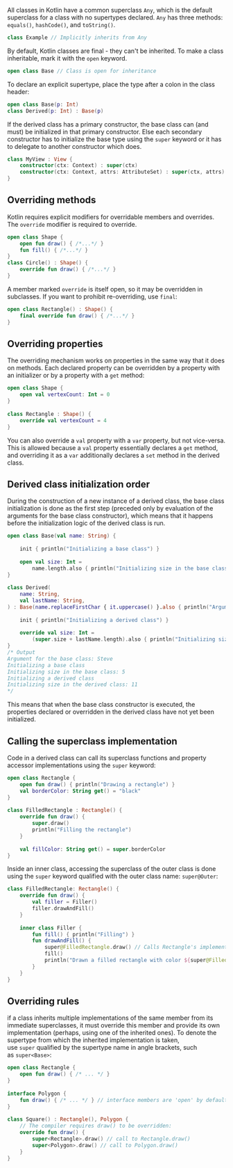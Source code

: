 All classes in Kotlin have a common superclass `Any`, which is the default superclass for a class with no supertypes declared. `Any` has three methods: `equals()`, `hashCode()`, and `toString()`.
```kt
class Example // Implicitly inherits from Any
```

By default, Kotlin classes are final - they can't be inherited. To make a class inheritable, mark it with the `open` keyword.
```kt
open class Base // Class is open for inheritance
```
To declare an explicit supertype, place the type after a colon in the class header:
```kt
open class Base(p: Int)
class Derived(p: Int) : Base(p)
```

If the derived class has a primary constructor, the base class can (and must) be initialized in that primary constructor. Else each secondary constructor has to initialize the base type using the `super` keyword or it has to delegate to another constructor which does.
```kt
class MyView : View {
	constructor(ctx: Context) : super(ctx)
	constructor(ctx: Context, attrs: AttributeSet) : super(ctx, attrs)
}
```

## Overriding methods
Kotlin requires explicit modifiers for overridable members and overrides. The `override` modifier is required to override. 
```kt
open class Shape {
	open fun draw() { /*...*/ }
	fun fill() { /*...*/ }
}
class Circle() : Shape() {
	override fun draw() { /*...*/ }
}
```

A member marked `override` is itself open, so it may be overridden in subclasses. If you want to prohibit re-overriding, use `final`:
```kt
open class Rectangle() : Shape() {
	final override fun draw() { /*...*/ }
}
```

## Overriding properties
The overriding mechanism works on properties in the same way that it does on methods. Each declared property can be overridden by a property with an initializer or by a property with a `get` method:
```kt
open class Shape {  
    open val vertexCount: Int = 0  
}  
  
class Rectangle : Shape() {  
    override val vertexCount = 4  
}
```

You can also override a `val` property with a `var` property, but not vice-versa. This is allowed because a `val` property essentially declares a `get` method, and overriding it as a `var` additionally declares a `set` method in the derived class.

## Derived class initialization order
During the construction of a new instance of a derived class, the base class initialization is done as the first step (preceded only by evaluation of the arguments for the base class constructor), which means that it happens before the initialization logic of the derived class is run.
```kt
open class Base(val name: String) {  
  
    init { println("Initializing a base class") }  
  
    open val size: Int =  
        name.length.also { println("Initializing size in the base class: $it") }  
}  
  
class Derived(  
    name: String,  
    val lastName: String,  
) : Base(name.replaceFirstChar { it.uppercase() }.also { println("Argument for the base class: $it") }) {  
  
    init { println("Initializing a derived class") }  
  
    override val size: Int =  
        (super.size + lastName.length).also { println("Initializing size in the derived class: $it") }  
}
/* Output
Argument for the base class: Steve
Initializing a base class
Initializing size in the base class: 5
Initializing a derived class
Initializing size in the derived class: 11
*/
```

This means that when the base class constructor is executed, the properties declared or overridden in the derived class have not yet been initialized.

## Calling the superclass implementation
Code in a derived class can call its superclass functions and property accessor implementations using the `super` keyword:
```kt
open class Rectangle {  
    open fun draw() { println("Drawing a rectangle") }  
    val borderColor: String get() = "black"  
}  
  
class FilledRectangle : Rectangle() {  
    override fun draw() {  
        super.draw()  
        println("Filling the rectangle")  
    }  
  
    val fillColor: String get() = super.borderColor  
}
```

Inside an inner class, accessing the superclass of the outer class is done using the `super` keyword qualified with the outer class name: `super@Outer`:
```kt
class FilledRectangle: Rectangle() {  
    override fun draw() {  
        val filler = Filler()  
        filler.drawAndFill()  
    }  
  
    inner class Filler {  
        fun fill() { println("Filling") }  
        fun drawAndFill() {  
            super@FilledRectangle.draw() // Calls Rectangle's implementation of draw()  
            fill()  
            println("Drawn a filled rectangle with color ${super@FilledRectangle.borderColor}") // Uses Rectangle's implementation of borderColor's get()  
        }  
    }  
}
```

## Overriding rules
if a class inherits multiple implementations of the same member from its immediate superclasses, it must override this member and provide its own implementation (perhaps, using one of the inherited ones). To denote the supertype from which the inherited implementation is taken, use `super` qualified by the supertype name in angle brackets, such as `super<Base>`:
```kt
open class Rectangle {  
    open fun draw() { /* ... */ }  
}  
  
interface Polygon {  
    fun draw() { /* ... */ } // interface members are 'open' by default  
}  
  
class Square() : Rectangle(), Polygon {  
    // The compiler requires draw() to be overridden:  
    override fun draw() {  
        super<Rectangle>.draw() // call to Rectangle.draw()  
        super<Polygon>.draw() // call to Polygon.draw()  
    }  
}
```